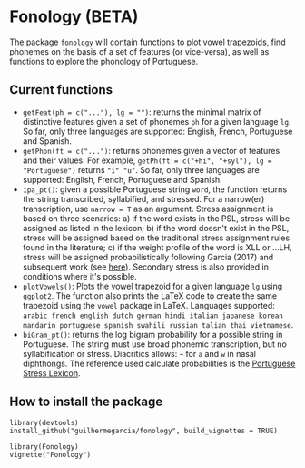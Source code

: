 # Fonology (BETA)

The package `fonology` will contain functions to plot vowel trapezoids, find phonemes on the basis of a set of features (or vice-versa), as well as functions to explore the phonology of Portuguese.

## Current functions

- `getFeat(ph = c("..."), lg = "")`: returns the minimal matrix of distinctive features given a set of phonemes `ph` for a given language `lg`. So far, only three languages are supported: English, French, Portuguese and Spanish.
- `getPhon(ft = c("...")`: returns phonemes given a vector of features and their values. For example, `getPh(ft = c("+hi", "+syl"), lg = "Portuguese")` returns `"i" "u"`. So far, only three languages are supported: English, French, Portuguese and Spanish.
- `ipa_pt()`: given a possible Portuguese string `word`, the function returns the string transcribed, syllabified, and stressed. For a narrow(er) transcription, use `narrow = T` as an argument. Stress assignment is based on three scenarios: a) if the word exists in the PSL, stress will be assigned as listed in the lexicon; b) if the word doesn't exist in the PSL, stress will be assigned based on the traditional stress assignment rules found in the literature; c) if the weight profile of the word is XLL or ...LH, stress will be assigned probabilistically following Garcia (2017) and subsequent work (see [here](https://gdgarcia.ca/research.html)). Secondary stress is also provided in conditions where it's possible.
- `plotVowels()`: Plots the vowel trapezoid for a given language `lg` using `ggplot2`. The function also prints the LaTeX code to create the same trapezoid using the `vowel` package in LaTeX. Languages supported: `arabic french english dutch german hindi italian japanese korean mandarin portuguese spanish swahili russian talian thai vietnamese`.
- `biGram_pt()`: returns the log bigram probability for a possible string in Portuguese. The string must use broad phonemic transcription, but no syllabification or stress. Diacritics allows: `~` for `a` and `w` in nasal diphthongs. The reference used calculate probabilities is the [Portuguese Stress Lexicon](http://gdgarcia.ca/psl.html).


## How to install the package

```
library(devtools)
install_github("guilhermegarcia/fonology", build_vignettes = TRUE)

library(Fonology)
vignette("Fonology")
```
